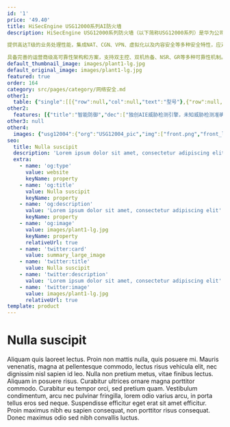 ```yaml
---
id: '1'
price: '49.40'
title: HiSecEngine USG12000系列AI防火墙
description: HiSecEngine USG12000系列防火墙（以下简称USG12000系列）是华为公司推出的首款T级AI防火墙，在网络边界实时防护已知与未知威胁，为大型数据中心、园区网络提供领先的安全防护能力。USG12000系列采用先进的硬件架构设计，应用多种绿色节能创新技术，大幅降低设备能源消耗。提供全类型接口板，单槽位接口密度最高可达18x100GE，满足大流量需求。

提供高达T级的业务处理性能，集成NAT、CGN、VPN、虚拟化以及内容安全等多种安全特性，应对新时代大流量、多业务威胁防御场景。

具备完善的运营商级高可靠性架构和方案，支持双主控、双机热备、NSR、GR等多种可靠性机制。采用基于硬件的软件完整性校验，避免非法软件运行，打造安全基石。USG12000系列包含USG12004和USG12008型号，用户可以根据不同的网络需求进行灵活的选择。
default_thumbnail_image: images/plant1-lg.jpg
default_original_image: images/plant1-lg.jpg
featured: true
order: 164
category: src/pages/category/网络安全.md
other1: 
  table: {"single":[[{"row":null,"col":null,"text":"型号"},{"row":null,"col":null,"text":"USG12004"},{"row":null,"col":null,"text":"USG12008"}],[{"row":null,"col":null,"text":"接口"},{"row":null,"col":null,"text":"24端口10GBase LAN/WAN-SFP+ + 2端口100GBase-QSFP28接口板\n24端口10GBase LAN/WAN-SFP+ + 4端口100GBase-QSFP28接口板\n48端口10GBase LAN/WAN-SFP+接口板"},{"row":null,"col":null,"text":"24端口10GBase LAN/WAN-SFP+ + 2端口100GBase-QSFP28接口板\n24端口10GBase LAN/WAN-SFP+ + 4端口100GBase-QSFP28接口板\n48端口10GBase LAN/WAN-SFP+接口板\n18端口100GBase-QSFP28接口板"}],[{"row":null,"col":null,"text":"产品形态"},{"row":null,"col":null,"text":"9.8U"},{"row":null,"col":null,"text":"15.8U"}],[{"row":null,"col":null,"text":"宽×深×高(mm)"},{"row":null,"col":null,"text":"442 × 874 × 438"},{"row":null,"col":null,"text":"442 × 874 × 703"}],[{"row":null,"col":null,"text":"输入额定电压"},{"row":null,"col":null,"text":"直流（DC）：-48V/-60V\n交流（AC）：220V；50Hz/60Hz\n高压直流（HVDC）：240V/380V"},{"row":null,"col":null,"text":"直流（DC）：-48V/-60V\n交流（AC）：220V；50Hz/60Hz\n高压直流（HVDC）：240V/380V"}],[{"row":null,"col":null,"text":"输入电压范围"},{"row":null,"col":null,"text":"直流（DC）：-40V～-72V\n交流（AC）：176V～290V；45Hz～65Hz\n高压直流（HVDC）：188V～288V / 260V~400V"},{"row":null,"col":null,"text":"直流（DC）：-40V～-72V\n交流（AC）：176V～290V；45Hz～65Hz\n高压直流（HVDC）：188V～288V / 260V~400V"}],[{"row":null,"col":null,"text":"最大输入电流"},{"row":null,"col":null,"text":"直流（DC）：58.5A @ -40V\n交流（AC）：16A @ 200V ; 18.5A @ 176V\n高压直流（HVDC）：18A @ 188V ; 13A @ 260V"},{"row":null,"col":null,"text":"直流（DC）：62A @ -40V\n交流（AC）：16A @ 200V ; 18.5A @ 176V\n高压直流（HVDC）：18A @ 188V ; 13A @ 260V"}],[{"row":null,"col":null,"text":"风扇类型"},{"row":null,"col":null,"text":"可插拔风扇"},{"row":null,"col":null,"text":"可插拔风扇"}],[{"row":null,"col":null,"text":"电源冗余"},{"row":null,"col":null,"text":"支持"},{"row":null,"col":null,"text":"支持"}],[{"row":null,"col":null,"text":"重量（空配，不含包材）"},{"row":null,"col":null,"text":"USG12004-DC：81kg\nUSG12004-AC：76kg"},{"row":null,"col":null,"text":"USG12008-DC：100kg\nUSG12008-AC：94kg"}],[{"row":null,"col":null,"text":"重量（满配，不含包材）"},{"row":null,"col":null,"text":"USG12004-DC：141.4kg\nUSG12004-AC：142.6kg"},{"row":null,"col":null,"text":"USG12008-DC：245.6kg\nUSG12008-AC：244.8kg"}]]}
other2:
  features: [{"title":"智能防御","dec":["独创AIE威胁检测引擎，未知威胁检测准确率高达99%以上"]},{"title":"极速高密","dec":["创新银河安全硬件平台，使能整机最大业务处理能力4.8T"]},{"title":"极简运维","dec":["智能安全运维平台，OPEX降低80%以上"]}]
other3: null
other4:
  images: {"usg12004":{"org":"USG12004_pic","img":["front.png","front_left.png","front_right.png","front_top.png","rear.png"]}}
seo:
  title: Nulla suscipit
  description: 'Lorem ipsum dolor sit amet, consectetur adipiscing elit'
  extra:
    - name: 'og:type'
      value: website
      keyName: property
    - name: 'og:title'
      value: Nulla suscipit
      keyName: property
    - name: 'og:description'
      value: 'Lorem ipsum dolor sit amet, consectetur adipiscing elit'
      keyName: property
    - name: 'og:image'
      value: images/plant1-lg.jpg
      keyName: property
      relativeUrl: true
    - name: 'twitter:card'
      value: summary_large_image
    - name: 'twitter:title'
      value: Nulla suscipit
    - name: 'twitter:description'
      value: 'Lorem ipsum dolor sit amet, consectetur adipiscing elit'
    - name: 'twitter:image'
      value: images/plant1-lg.jpg
      relativeUrl: true
template: product
---
```


# Nulla suscipit

Aliquam quis laoreet lectus. Proin non mattis nulla, quis posuere mi. Mauris venenatis, magna at pellentesque commodo, lectus risus vehicula elit, nec dignissim nisl sapien id leo. Nulla non pretium metus, vitae finibus lectus. Aliquam in posuere risus. Curabitur ultrices ornare magna porttitor commodo. Curabitur eu tempor orci, sed pretium quam. Vestibulum condimentum, arcu nec pulvinar fringilla, lorem odio varius arcu, in porta tellus eros sed neque. Suspendisse efficitur eget erat sit amet efficitur. Proin maximus nibh eu sapien consequat, non porttitor risus consequat. Donec maximus odio sed nibh convallis luctus.